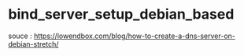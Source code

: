 # bind_server_setup_debian_based

souce : https://lowendbox.com/blog/how-to-create-a-dns-server-on-debian-stretch/
